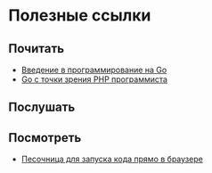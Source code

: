 # Полезные ссылки

## Почитать

- [Введение в программирование на Go](http://golang-book.ru/)
- [Go с точки зрения PHP программиста](https://habrahabr.ru/post/277987/)

## Послушать

## Посмотреть

- [Песочница для запуска кода прямо в браузере](https://play.golang.org/)
